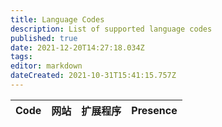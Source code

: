 ```yaml
---
title: Language Codes
description: List of supported language codes
published: true
date: 2021-12-20T14:27:18.034Z
tags:
editor: markdown
dateCreated: 2021-10-31T15:41:15.757Z
---
```


<table id="languages">
  <thead>
    <tr>
      <th style="text-align:left">Code</th>
      <th style="text-align:left">网站</th>
      <th style="text-align:left">扩展程序</th>
      <th style="text-align:left">Presence</th>
    </tr>
  </thead>
  <tbody>
  </tbody>
</table>
